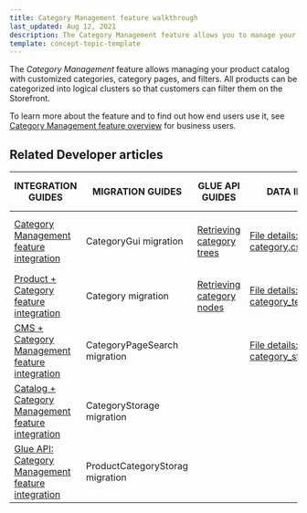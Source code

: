 ```yaml
---
title: Category Management feature walkthrough
last_updated: Aug 12, 2021
description: The Category Management feature allows you to manage your product catalog with customized categories, category pages, and filters.
template: concept-topic-template
---
```


The _Category Management_ feature allows managing your product catalog with customized categories, category pages, and filters. All products can be categorized into logical clusters so that customers can filter them on the Storefront.

To learn more about the feature and to find out how end users use it, see [Category Management feature overview](/docs/scos/dev/features/{{page.version}}/category-management-feature-overview.html) for business users.

## Related Developer articles

|INTEGRATION GUIDES  | MIGRATION GUIDES | GLUE API GUIDES  | DATA IMPORT | TUTORIALS AND HOWTOS |
|---------|---------|---------|---------|---------|
| [Category Management feature integration](/docs/scos/dev/migration-and-integration/{{page.version}}/feature-integration-guides/category-management-feature-integration.html) | CategoryGui migration| [Retrieving category trees](/docs/scos/dev/glue-api-guides/{{page.version}}/retrieving-categories/retrieving-category-trees.html)  | [File details: category.csv](/docs/scos/dev/developer-guides/{{page.version}}/development-guide/data-import/data-import-categories/catalog-setup/categories/file-details-category.csv.html)  | [HowTo - Manage a big number of categories](/docs/scos/dev/tutorials-and-howtos/{{page.version}}/howtos/feature-howtos/howto-manage-a-big-number-of-categories.html)  |
| [Product + Category feature integration](/docs/scos/dev/migration-and-integration/{{page.version}}/feature-integration-guides/product-category-feature-integration.html)  | Category migration | [Retrieving category nodes](/docs/scos/dev/glue-api-guides/{{page.version}}/retrieving-categories/retrieving-category-nodes.html) | [File details: category_template.csv](/docs/scos/dev/developer-guides/{{page.version}}/development-guide/data-import/data-import-categories/catalog-setup/categories/file-details-category-template.csv.html)  |   |
| [CMS + Category Management feature integration](/docs/scos/dev/migration-and-integration/{{page.version}}/feature-integration-guides/cms-category-management-feature-integration.html)  |CategoryPageSearch migration|  | [File details: category_store.csv](/docs/scos/dev/developer-guides/{{page.version}}/development-guide/data-import/data-import-categories/catalog-setup/categories/file-details-category-store.csv.html) |   |
| [Catalog + Category Management feature integration](/docs/scos/dev/migration-and-integration/{{page.version}}/feature-integration-guides/catalog-category-management-feature-integration.html) | CategoryStorage migration |   |   |   |
| [Glue API: Category Management feature integration](/docs/scos/dev/migration-and-integration/{{page.version}}/feature-integration-guides/glue-api/glue-api-category-management-feature-integration.html) | ProductCategoryStorag migration |   |   |   |
